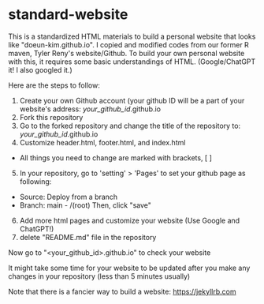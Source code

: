 # standard-website
This is a standardized HTML materials to build a personal website that looks like "doeun-kim.github.io".
I copied and modified codes from our former R maven, Tyler Reny's website/Github.
To build your own personal website with this, it requires some basic understandings of HTML. 
(Google/ChatGPT it! I also googled it.)

Here are the steps to follow:
1. Create your own Github account (your github ID will be a part of your website's address: *your_github_id*.github.io
2. Fork this repository 
3. Go to the forked repository and change the title of the repository to: *your_github_id*.github.io
4. Customize header.html, footer.html, and index.html 
  - All things you need to change are marked with brackets, [ ] 
5. In your repository, go to 'setting' > 'Pages' to set your github page as following: 
  - Source: Deploy from a branch
  - Branch: main - /(root) 
  Then, click "save"
6. Add more html pages and customize your website (Use Google and ChatGPT!)
7. delete "README.md" file in the repository

Now go to "<your_github_id>.github.io" to check your website

It might take some time for your website to be updated after you make any changes in your repository (less than 5 minutes usually)


Note that there is a fancier way to build a website: https://jekyllrb.com
